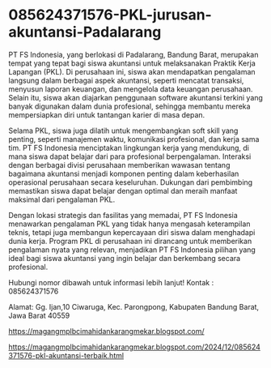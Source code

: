 # 085624371576-PKL-jurusan-akuntansi-Padalarang
PT FS Indonesia, yang berlokasi di Padalarang, Bandung Barat, merupakan tempat yang tepat bagi siswa akuntansi untuk melaksanakan Praktik Kerja Lapangan (PKL). Di perusahaan ini, siswa akan mendapatkan pengalaman langsung dalam berbagai aspek akuntansi, seperti mencatat transaksi, menyusun laporan keuangan, dan mengelola data keuangan perusahaan. Selain itu, siswa akan diajarkan penggunaan software akuntansi terkini yang banyak digunakan dalam dunia profesional, sehingga membantu mereka mempersiapkan diri untuk tantangan karier di masa depan.  

Selama PKL, siswa juga dilatih untuk mengembangkan soft skill yang penting, seperti manajemen waktu, komunikasi profesional, dan kerja sama tim. PT FS Indonesia menciptakan lingkungan kerja yang mendukung, di mana siswa dapat belajar dari para profesional berpengalaman. Interaksi dengan berbagai divisi perusahaan memberikan wawasan tentang bagaimana akuntansi menjadi komponen penting dalam keberhasilan operasional perusahaan secara keseluruhan. Dukungan dari pembimbing memastikan siswa dapat belajar dengan optimal dan meraih manfaat maksimal dari pengalaman PKL.  

Dengan lokasi strategis dan fasilitas yang memadai, PT FS Indonesia menawarkan pengalaman PKL yang tidak hanya mengasah keterampilan teknis, tetapi juga membangun kepercayaan diri siswa dalam menghadapi dunia kerja. Program PKL di perusahaan ini dirancang untuk memberikan pengalaman nyata yang relevan, menjadikan PT FS Indonesia pilihan yang ideal bagi siswa akuntansi yang ingin belajar dan berkembang secara profesional.  

Hubungi nomor dibawah untuk informasi lebih lanjut!
Kontak :
085624371576

Alamat:
Gg. Ijan,10 Ciwaruga, Kec. Parongpong, Kabupaten Bandung Barat, Jawa Barat 40559

https://magangmplbcimahidankarangmekar.blogspot.com/

https://magangmplbcimahidankarangmekar.blogspot.com/2024/12/085624371576-pkl-akuntansi-terbaik.html
